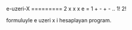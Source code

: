 e-uzeri-X
=========     2
 x       x   x
e  = 1 + - + - ..
         1!  2!
         
         
formuluyle e uzeri x i hesaplayan program.

